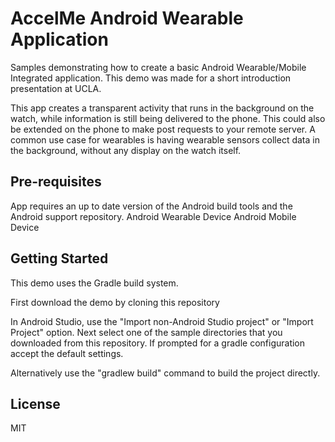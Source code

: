 AccelMe Android Wearable Application
===================================

Samples demonstrating how to create a basic Android Wearable/Mobile Integrated application. This demo was made for a short introduction presentation at UCLA.

This app creates a transparent activity that runs in the background on the watch, while information is still being delivered to the phone. This could also be extended on the phone to make post requests to your remote server. A common use case for wearables is having wearable sensors collect data in the background, without any display on the watch itself.


Pre-requisites
--------------

App requires an up to date version of the Android build tools and the Android support repository.
Android Wearable Device
Android Mobile Device


Getting Started
---------------

This demo uses the Gradle build system.

First download the demo by cloning this repository

In Android Studio, use the "Import non-Android Studio project" or 
"Import Project" option. Next select one of the sample directories that you downloaded from this
repository.
If prompted for a gradle configuration accept the default settings. 

Alternatively use the "gradlew build" command to build the project directly.


License
-------

MIT